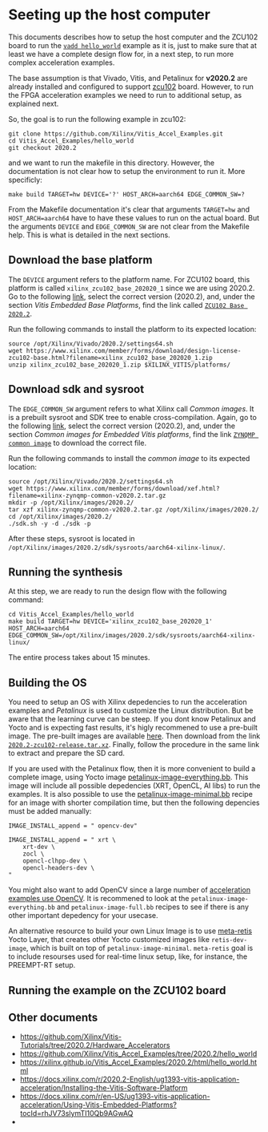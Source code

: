 
# Seeting up the host computer

This documents describes how to setup the host computer and the ZCU102 board to run the [`vadd hello_world`](https://github.com/Xilinx/Vitis_Accel_Examples/tree/2020.2/hello_world) example as it is, just to make sure that at least we have a complete design flow for, in a next step, to run more complex acceleration examples.

The base assumption is that Vivado, Vitis, and Petalinux for **v2020.2** are already installed and configured to support [zcu102]() board. However, to run the FPGA acceleration examples we need to run to additional setup, as explained next.

So, the goal is to run the following example in zcu102:

```
git clone https://github.com/Xilinx/Vitis_Accel_Examples.git
cd Vitis_Accel_Examples/hello_world
git checkout 2020.2
```

and we want to run the makefile in this directory. However, the documentation is not clear how to setup the environment to run it. More specificly:

```
make build TARGET=hw DEVICE='?' HOST_ARCH=aarch64 EDGE_COMMON_SW=?
```

From the Makefile documentation it's clear that arguments `TARGET=hw` and `HOST_ARCH=aarch64` have to have these values to run on the actual board. But the arguments `DEVICE` and `EDGE_COMMON_SW` are not clear from the Makefile help. This is what is detailed in the next sections.

## Download the base platform 

The `DEVICE` argument refers to the platform name. For ZCU102 board, this platform is called `xilinx_zcu102_base_202020_1` since we are using 2020.2. Go to the following [link](https://www.xilinx.com/support/download/index.html/content/xilinx/en/downloadNav/embedded-platforms/archive-vitis-embedded.html), select the correct version (2020.2), and, under the section *Vitis Embedded Base Platforms*, find the link called [`ZCU102 Base 2020.2`](https://www.xilinx.com/member/forms/download/design-license-zcu102-base.html?filename=xilinx_zcu102_base_202020_1.zip).

Run the following commands to install the platform to its expected location:

```
source /opt/Xilinx/Vivado/2020.2/settings64.sh
wget https://www.xilinx.com/member/forms/download/design-license-zcu102-base.html?filename=xilinx_zcu102_base_202020_1.zip
unzip xilinx_zcu102_base_202020_1.zip $XILINX_VITIS/platforms/
```

## Download sdk and sysroot

The `EDGE_COMMON_SW` argument refers to what Xilinx call *Common images*. It is a prebuilt sysroot and SDK tree to enable cross-compilation. Again, go to the following [link](https://www.xilinx.com/support/download/index.html/content/xilinx/en/downloadNav/embedded-platforms/archive-vitis-embedded.html), select the correct version (2020.2), and, under the section 
*Common images for Embedded Vitis platforms*, find the link [`ZYNQMP common image`](https://www.xilinx.com/member/forms/download/xef.html?filename=xilinx-zynqmp-common-v2020.2.tar.gz) to download the correct file.

Run the following commands to install the *common image* to its expected location:

```
source /opt/Xilinx/Vivado/2020.2/settings64.sh
wget https://www.xilinx.com/member/forms/download/xef.html?filename=xilinx-zynqmp-common-v2020.2.tar.gz
mkdir -p /opt/Xilinx/images/2020.2/
tar xzf xilinx-zynqmp-common-v2020.2.tar.gz /opt/Xilinx/images/2020.2/
cd /opt/Xilinx/images/2020.2/
./sdk.sh -y -d ./sdk -p
```

After these steps, sysroot is located in `/opt/Xilinx/images/2020.2/sdk/sysroots/aarch64-xilinx-linux/`. 

## Running the synthesis

At this step, we are ready to run the design flow with the following command:

```
cd Vitis_Accel_Examples/hello_world
make build TARGET=hw DEVICE='xilinx_zcu102_base_202020_1' HOST_ARCH=aarch64 EDGE_COMMON_SW=/opt/Xilinx/images/2020.2/sdk/sysroots/aarch64-xilinx-linux/
```

The entire process takes about 15 minutes.

## Building the OS

You need to setup an OS with Xilinx depedencies to run the acceleration examples and *Petalinux* is used to customize the Linux distribution. But be aware that the learning curve can be steep. If you dont know Petalinux and Yocto and is expecting fast results, it's higly recommened to use a pre-built image. The pre-built images are available [here](https://xilinx-wiki.atlassian.net/wiki/spaces/A/pages/1065451521/2020.2+Release). Then download from the link [`2020.2-zcu102-release.tar.xz`](https://www.xilinx.com/member/forms/download/xef.html?filename=2020.2-zcu102-release.tar.xz). Finally, follow the procedure in the same link to extract and prepare the SD card.


If you are used with the Petalinux flow, then it is more convenient to build a complete image, using Yocto image [petalinux-image-everything.bb](https://github.com/Xilinx/meta-petalinux/blob/master/recipes-core/images/petalinux-image-everything.bb). This image will include all possible depedencies (XRT, OpenCL, AI libs) to run the examples.
It is also possible to use the [petalinux-image-minimal.bb](https://github.com/Xilinx/meta-petalinux/blob/master/recipes-core/images/petalinux-image-minimal.bb) recipe for an image with shorter compilation time, but then the following depencies must be added manually:

```
IMAGE_INSTALL_append = " opencv-dev"

IMAGE_INSTALL_append = " xrt \
	xrt-dev \
	zocl \
	opencl-clhpp-dev \
	opencl-headers-dev \
"
```

You might also want to add OpenCV since a large number of [acceleration examples use OpenCV](https://github.com/Xilinx/Vitis_Libraries/tree/2020.2/vision).
It is recommened to look at the `petalinux-image-everything.bb` and `petalinux-image-full.bb` recipes to see if there is any other important depedency for your usecase.

An alternative resource to build your own Linux Image is to use [meta-retis](https://github.com/fred-framework/meta-retis) Yocto Layer, that creates other Yocto customized images like `retis-dev-image`, which is built on top of `petalinux-image-minimal`. `meta-retis` goal is to include resourses used for real-time linux setup, like, for instance, the PREEMPT-RT setup.

## Running the example on the ZCU102 board



## Other documents

 - https://github.com/Xilinx/Vitis-Tutorials/tree/2020.2/Hardware_Accelerators
 - https://github.com/Xilinx/Vitis_Accel_Examples/tree/2020.2/hello_world
 - https://xilinx.github.io/Vitis_Accel_Examples/2020.2/html/hello_world.html
 - https://docs.xilinx.com/r/2020.2-English/ug1393-vitis-application-acceleration/Installing-the-Vitis-Software-Platform
 - https://docs.xilinx.com/r/en-US/ug1393-vitis-application-acceleration/Using-Vitis-Embedded-Platforms?tocId=rhJV73slymTI10Qb9AGwAQ
 - 


